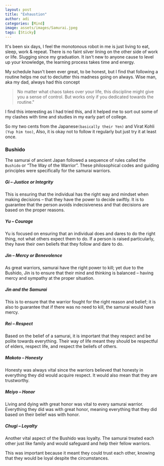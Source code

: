 ```yaml
---
layout: post
title: "Exhaustion"
author: adi
categories: [Mind]
image: assets/images/Samurai.jpeg
tags: [Sticky]
---
```


It's been six days, I feel the monotonous robot in me is just living to eat, sleep, work & repeat. There is no faint silver lining on the other side of work or life. Slugging since my graduation. It isn't new to anyone cause to level up your knowledge, the learning process takes time and energy.

My schedule hasn't been ever great, to be honest, but I find that following a routine helps me out to declutter this madness going on always. Wise man, aka my dad, always had this concept

> No matter what chaos takes over your life, this discipline might give you a sense of control. But works only if you dedicated towards the routine."

I find this interesting as I had tried this, and it helped me to sort out some of my clashes with time and studies in my early part of college.

So my two cents from the Japanese`(basically their Yen)` and Virat Kohli `(Yup him too)`,
Also, it is okay not to follow it regularly but just try it at least once.

### Bushido

The samurai of ancient Japan followed a sequence of rules called the `Bushido` or “The Way of the Warrior”. These philosophical codes and guiding principles were specifically for the samurai warriors.

<h5>Gi – Justice or Integrity</h5>
This is ensuring that the individual has the right way and mindset when making decisions – that they have the power to decide swiftly. It is to guarantee that the person avoids indecisiveness and that decisions are based on the proper reasons.

<h5>Yu – Courage</h5>
Yu is focused on ensuring that an individual does and dares to do the right thing, not what others expect them to do. If a person is raised particularly, they have their own beliefs that they follow and dare to do.

<h5>Jin – Mercy or Benevolence</h5>
As great warriors, samurai have the right power to kill; yet due to the Bushido, Jin is to ensure that their mind and thinking is balanced – having mercy and sympathy at the proper situation.

<h5>Jin and the Samurai</h5>
This is to ensure that the warrior fought for the right reason and belief; it is also to guarantee that if there was no need to kill, the samurai would have mercy.

<h5>Rei – Respect</h5>
Based on the belief of a samurai, it is important that they respect and be polite towards everything. Their way of life meant they should be respectful of elders, respect life, and respect the beliefs of others.

<h5>Makoto – Honesty</h5>
Honesty was always vital since the warriors believed that honesty in everything they did would acquire respect. It would also mean that they are trustworthy.

<h5>Meiyo – Honor</h5>
Living and dying with great honor was vital to every samurai warrior. Everything they did was with great honor, meaning everything that they did based on their belief was with honor.

<h5>Chugi – Loyalty</h5>
Another vital aspect of the Bushido was loyalty. The samurai treated each other just like family and would safeguard and help their fellow warriors.

This was important because it meant they could trust each other, knowing that they would be loyal despite the circumstances.
